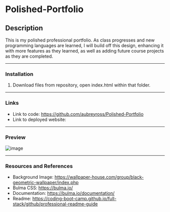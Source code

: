 # Polished-Portfolio

## Description
This is my polished professional portfolio. As class progresses and new programming languages are learned, I will build off this design, enhancing it with more features as they learned, as well as adding future course projects as they are completed. 
***

### Installation
1.	Download files from repository, open index.html within that folder.
***

### Links
* Link to code: https://github.com/aubreyross/Polished-Portfolio
* Link to deployed website: 
***

### Preview
![image](https://user-images.githubusercontent.com/87405979/143857356-6ca2b649-f6f5-44e3-a6de-4f48e431c0d1.png)
***

### Resources and References
* Background Image: https://wallpaper-house.com/group/black-geometric-wallpaper/index.php
* Bulma CSS: https://bulma.io/
* Documentation: https://bulma.io/documentation/
* Readme: https://coding-boot-camp.github.io/full-stack/github/professional-readme-guide
